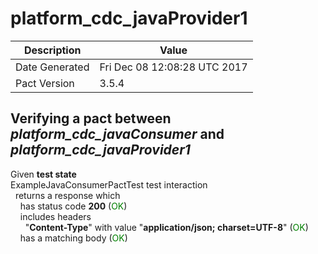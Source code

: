 # platform_cdc_javaProvider1

| Description    | Value |
| -------------- | ----- |
| Date Generated | Fri Dec 08 12:08:28 UTC 2017 |
| Pact Version   | 3.5.4 |

## Verifying a pact between _platform_cdc_javaConsumer_ and _platform_cdc_javaProvider1_

Given **test state**  
ExampleJavaConsumerPactTest test interaction  
&nbsp;&nbsp;returns a response which  
&nbsp;&nbsp;&nbsp;&nbsp;has status code **200** (<span style='color:green'>OK</span>)  
&nbsp;&nbsp;&nbsp;&nbsp;includes headers  
&nbsp;&nbsp;&nbsp;&nbsp;&nbsp;&nbsp;"**Content-Type**" with value "**application/json; charset=UTF-8**" (<span style='color:green'>OK</span>)  
&nbsp;&nbsp;&nbsp;&nbsp;has a matching body (<span style='color:green'>OK</span>)  
